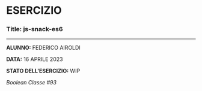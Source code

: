 # ESERCIZIO

### Title: js-snack-es6
---
**ALUNNO:** FEDERICO AIROLDI

**DATA:** 16 APRILE 2023

**STATO DELL'ESERCIZIO:** WIP

_Boolean Classe #93_